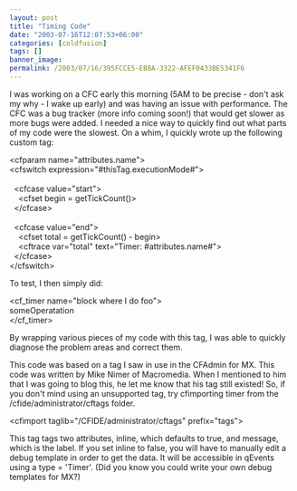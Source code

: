 ```yaml
---
layout: post
title: "Timing Code"
date: "2003-07-16T12:07:53+06:00"
categories: [coldfusion]
tags: []
banner_image: 
permalink: /2003/07/16/395FCCE5-EB8A-3322-AFEF0433BE5341F6
---
```


I was working on a CFC early this morning (5AM to be precise - don't ask my why - I wake up early) and was having an issue with performance. The CFC was a bug tracker (more info coming soon!) that would get slower as more bugs were added. I needed a nice way to quickly find out what parts of my code were the slowest. On a whim, I quickly wrote up the following custom tag:

&lt;cfparam name="attributes.name"&gt;<br>
&lt;cfswitch expression="#thisTag.executionMode#"&gt;<br>
<br>
&nbsp;&nbsp;&lt;cfcase value="start"&gt;<br>
&nbsp;&nbsp;&nbsp;&nbsp;&lt;cfset begin = getTickCount()&gt;<br>
&nbsp;&nbsp;&lt;/cfcase&gt;<br>
<br>
&nbsp;&nbsp;&lt;cfcase value="end"&gt;<br>
&nbsp;&nbsp;&nbsp;&nbsp;&lt;cfset total = getTickCount() - begin&gt;<br>
&nbsp;&nbsp;&nbsp;&nbsp;&lt;cftrace var="total" text="Timer: #attributes.name#"&gt;<br>
&nbsp;&nbsp;&lt;/cfcase&gt;<br>
&lt;/cfswitch&gt;<br>

To test, I then simply did:

&lt;cf_timer name="block where I do foo"&gt;<br>
someOperatation<br>
&lt;/cf_timer&gt;<br>

By wrapping various pieces of my code with this tag, I was able to quickly diagnose the problem areas and correct them.

This code was based on a tag I saw in use in the CFAdmin for MX. This code was written by Mike Nimer of Macromedia. When I mentioned to him that I was going to blog this, he let me know that his tag still existed! So, if you don't mind using an unsupported tag, try cfimporting timer from the /cfide/administrator/cftags folder. 

&lt;cfimport taglib="/CFIDE/administrator/cftags" prefix="tags"&gt;

This tag tags two attributes, inline, which defaults to true, and message, which is the label. If you set inline to false, you will have to manually edit a debug template in order to get the data. It will be accessible in qEvents using a type = 'Timer'. (Did you know you could write your own debug templates for MX?)
